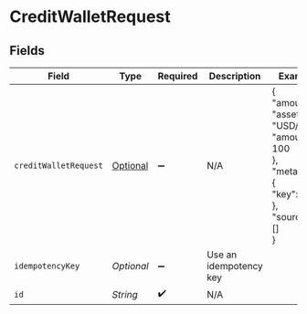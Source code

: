 # CreditWalletRequest


## Fields

| Field                                                                                       | Type                                                                                        | Required                                                                                    | Description                                                                                 | Example                                                                                     |
| ------------------------------------------------------------------------------------------- | ------------------------------------------------------------------------------------------- | ------------------------------------------------------------------------------------------- | ------------------------------------------------------------------------------------------- | ------------------------------------------------------------------------------------------- |
| `creditWalletRequest`                                                                       | [Optional<CreditWalletRequest>](../../models/shared/CreditWalletRequest.md)                 | :heavy_minus_sign:                                                                          | N/A                                                                                         | {<br/>"amount": {<br/>"asset": "USD/2",<br/>"amount": 100<br/>},<br/>"metadata": {<br/>"key": ""<br/>},<br/>"sources": []<br/>} |
| `idempotencyKey`                                                                            | *Optional<String>*                                                                          | :heavy_minus_sign:                                                                          | Use an idempotency key                                                                      |                                                                                             |
| `id`                                                                                        | *String*                                                                                    | :heavy_check_mark:                                                                          | N/A                                                                                         |                                                                                             |